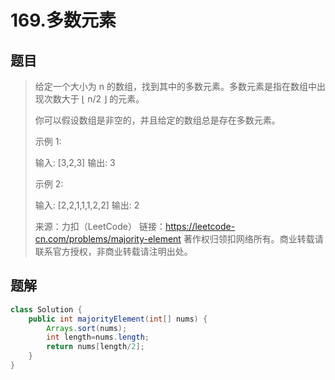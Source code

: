 # 169.多数元素

## 题目



> 给定一个大小为 n 的数组，找到其中的多数元素。多数元素是指在数组中出现次数大于 ⌊ n/2 ⌋ 的元素。
>
> 你可以假设数组是非空的，并且给定的数组总是存在多数元素。
>
> 示例 1:
>
> 输入: [3,2,3]
> 输出: 3
>
> 示例 2:
>
> 输入: [2,2,1,1,1,2,2]
> 输出: 2
>
> 来源：力扣（LeetCode）
> 链接：https://leetcode-cn.com/problems/majority-element
> 著作权归领扣网络所有。商业转载请联系官方授权，非商业转载请注明出处。

## 题解



```java
class Solution {
    public int majorityElement(int[] nums) {
        Arrays.sort(nums);
        int length=nums.length;
        return nums[length/2];
    }
}
```



